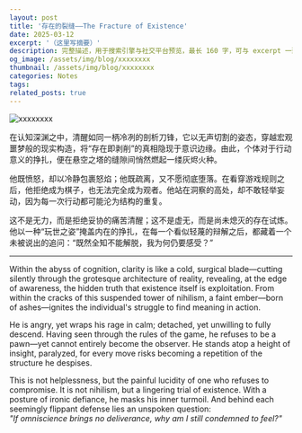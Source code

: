 ```yaml
---
layout: post
title: '存在的裂缝——The Fracture of Existence'
date: 2025-03-12
excerpt: '（这里写摘要）'
description: 完整描述，用于搜索引擎与社交平台预览，最长 160 字，可与 excerpt 一致
og_image: /assets/img/blog/xxxxxxxx
thumbnail: /assets/img/blog/xxxxxxxx
categories: Notes
tags: 
related_posts: true
---
```


<img src="/assets/img/blog/xxxxxxxx" alt="xxxxxxxx">

在认知深渊之中，清醒如同一柄冷冽的剖析刀锋，它以无声切割的姿态，穿越宏观噩梦般的现实构造，将“存在即剥削”的真相隐现于意识边缘。由此，个体对于行动意义的挣扎，便在悬空之塔的缝隙间悄然燃起一缕灰烬火种。

他既愤怒，却以冷静包裹怒焰；他既疏离，又不愿彻底堕落。在看穿游戏规则之后，他拒绝成为棋子，也无法完全成为观者。他站在洞察的高处，却不敢轻举妄动，因为每一次行动都可能沦为结构的重复。

这不是无力，而是拒绝妥协的痛苦清醒；这不是虚无，而是尚未熄灭的存在试炼。他以一种“玩世之姿”掩盖内在的挣扎，在每一个看似轻蔑的辩解之后，都藏着一个未被说出的追问：“既然全知不能解脱，我为何仍要感受？”

---

Within the abyss of cognition, clarity is like a cold, surgical blade—cutting silently through the grotesque architecture of reality, revealing, at the edge of awareness, the hidden truth that existence itself is exploitation. From within the cracks of this suspended tower of nihilism, a faint ember—born of ashes—ignites the individual's struggle to find meaning in action.

He is angry, yet wraps his rage in calm; detached, yet unwilling to fully descend. Having seen through the rules of the game, he refuses to be a pawn—yet cannot entirely become the observer. He stands atop a height of insight, paralyzed, for every move risks becoming a repetition of the structure he despises.

This is not helplessness, but the painful lucidity of one who refuses to compromise. It is not nihilism, but a lingering trial of existence. With a posture of ironic defiance, he masks his inner turmoil. And behind each seemingly flippant defense lies an unspoken question:  
*"If omniscience brings no deliverance, why am I still condemned to feel?"*